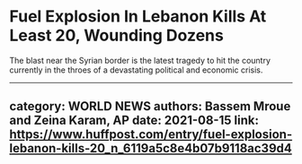 # Fuel Explosion In Lebanon Kills At Least 20, Wounding Dozens

The blast near the Syrian border is the latest tragedy to hit the country currently in the throes of a devastating political and economic crisis.

---
category: WORLD NEWS
authors: Bassem Mroue and Zeina Karam, AP
date: 2021-08-15
link: https://www.huffpost.com/entry/fuel-explosion-lebanon-kills-20_n_6119a5c8e4b07b9118ac39d4
---
